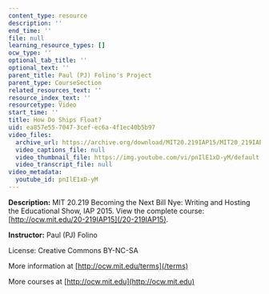 ```yaml
---
content_type: resource
description: ''
end_time: ''
file: null
learning_resource_types: []
ocw_type: ''
optional_tab_title: ''
optional_text: ''
parent_title: Paul (PJ) Folino's Project
parent_type: CourseSection
related_resources_text: ''
resource_index_text: ''
resourcetype: Video
start_time: ''
title: How Do Ships Float?
uid: ea857e55-7047-3cef-ec6a-4f1ec40b5b97
video_files:
  archive_url: https://archive.org/download/MIT20.219IAP15/MIT20_219IAP15_PJ_SOL_How_Do_Ships_Float_360p.mp4
  video_captions_file: null
  video_thumbnail_file: https://img.youtube.com/vi/pnIlE1xD-yM/default.jpg
  video_transcript_file: null
video_metadata:
  youtube_id: pnIlE1xD-yM
---
```


**Description:** MIT 20.219 Becoming the Next Bill Nye: Writing and Hosting the Educational Show, IAP 2015. View the complete course: [http://ocw.mit.edu/20-219IAP15](/20-219IAP15).

**Instructor:** Paul (PJ) Folino

License: Creative Commons BY-NC-SA

More information at [http://ocw.mit.edu/terms](/terms)

More courses at [http://ocw.mit.edu](http://ocw.mit.edu)
